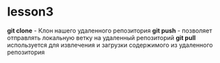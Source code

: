 # lesson3

**git clone** - Клон нашего удаленного репозитория
**git push**  - позволяет отправлять локальную ветку на удаленный репозиторий
**git pull** используется для извлечения и загрузки содержимого из удаленного репозитория
